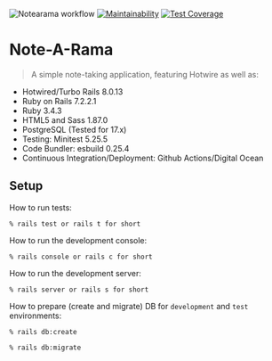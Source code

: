![Notearama workflow](https://github.com/tflem/note_a_rama/actions/workflows/notearama.yml/badge.svg)
[![Maintainability](https://api.codeclimate.com/v1/badges/d4a02ea42439340f3dfa/maintainability)](https://codeclimate.com/github/tflem/note_a_rama/maintainability)
[![Test Coverage](https://api.codeclimate.com/v1/badges/d4a02ea42439340f3dfa/test_coverage)](https://codeclimate.com/github/tflem/note_a_rama/test_coverage)

# Note-A-Rama

> A simple note-taking application, featuring Hotwire as well as:

- Hotwired/Turbo Rails 8.0.13
- Ruby on Rails 7.2.2.1
- Ruby 3.4.3
- HTML5 and Sass 1.87.0
- PostgreSQL (Tested for 17.x)
- Testing: Minitest 5.25.5
- Code Bundler: esbuild 0.25.4
- Continuous Integration/Deployment: Github Actions/Digital Ocean

## Setup

How to run tests:

```
% rails test or rails t for short
```

How to run the development console:

```
% rails console or rails c for short
```

How to run the development server:

```
% rails server or rails s for short
```

How to prepare (create and migrate) DB for `development` and `test` environments:

```
% rails db:create

% rails db:migrate
```
